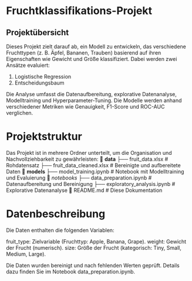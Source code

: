 

# Fruchtklassifikations-Projekt
## Projektübersicht
Dieses Projekt zielt darauf ab, ein Modell zu entwickeln, das verschiedene Fruchttypen (z. B. Äpfel, Bananen, Trauben) basierend auf ihren Eigenschaften wie Gewicht und Größe klassifiziert. Dabei werden zwei Ansätze evaluiert:

1. Logistische Regression
2. Entscheidungsbaum

Die Analyse umfasst die Datenaufbereitung, explorative Datenanalyse, Modelltraining und Hyperparameter-Tuning. Die Modelle werden anhand verschiedener Metriken wie Genauigkeit, F1-Score und ROC-AUC verglichen.

# Projektstruktur
Das Projekt ist in mehrere Ordner unterteilt, um die Organisation und Nachvollziehbarkeit zu gewährleisten:
📂 **data**
   ├── fruit_data.xlsx         # Rohdatensatz
   ├── fruit_data_cleaned.xlsx     # Bereinigte und aufbereitete Daten
📂 **models**
   ├── model_training.ipynb # Notebook mit Modelltraining und Evaluierung
📂 *notebooks*
   ├── data_preparation.ipynb  # Datenaufbereitung und Bereinigung
   ├── exploratory_analysis.ipynb # Explorative Datenanalyse
📄 README.md                 # Diese Dokumentation

# Datenbeschreibung
Die Daten enthalten die folgenden Variablen:

fruit_type: Zielvariable (Fruchttyp: Apple, Banana, Grape).
weight: Gewicht der Frucht (numerisch).
size: Größe der Frucht (kategorisch: Tiny, Small, Medium, Large).

Die Daten wurden bereinigt und nach fehlenden Werten geprüft. Details dazu finden Sie im Notebook data_preparation.ipynb.


